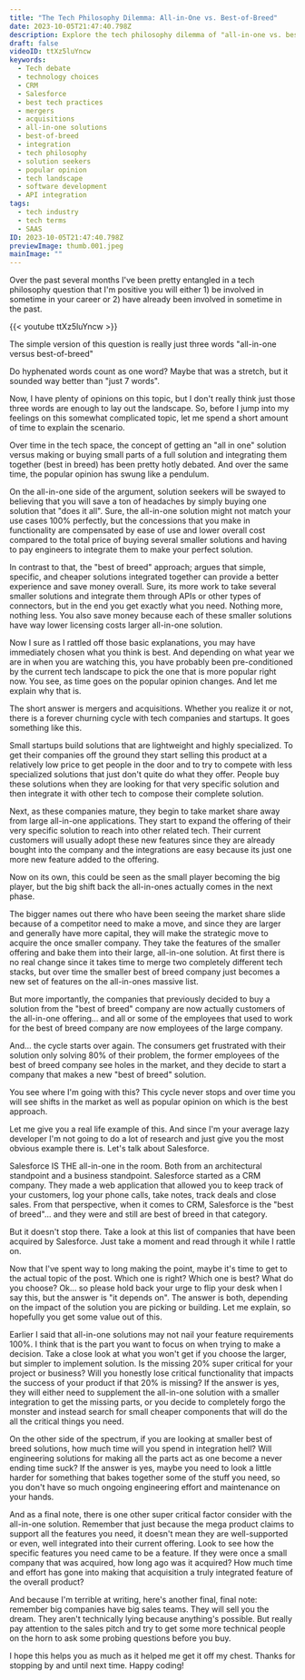 ```yaml
---
title: "The Tech Philosophy Dilemma: All-in-One vs. Best-of-Breed"
date: 2023-10-05T21:47:40.798Z
description: Explore the tech philosophy dilemma of "all-in-one vs. best-of-breed" solutions. Discover the pros, cons, and the ever-shifting tech landscape shaped by mergers and acquisitions. Find out why the answer isn't always clear-cut, and how to make the right choice for your project or business.
draft: false
videoID: ttXz5luYncw
keywords:
  - Tech debate
  - technology choices
  - CRM
  - Salesforce
  - best tech practices
  - mergers
  - acquisitions
  - all-in-one solutions
  - best-of-breed
  - integration
  - tech philosophy
  - solution seekers
  - popular opinion
  - tech landscape
  - software development
  - API integration
tags:
  - tech industry
  - tech terms
  - SAAS
ID: 2023-10-05T21:47:40.798Z
previewImage: thumb.001.jpeg
mainImage: ""
---
```


Over the past several months I've been pretty entangled in a tech philosophy question that I'm positive you will either 1) be involved in sometime in your career or 2) have already been involved in sometime in the past. 

<!-- FM:Snippet:Start data:{"id":"Youtube video","fields":[{"name":"videoID","value":"ttXz5luYncw"}]} -->
{{< youtube ttXz5luYncw >}}
<!-- FM:Snippet:End -->

The simple version of this question is really just three words "all-in-one versus best-of-breed"

Do hyphenated words count as one word? Maybe that was a stretch, but it sounded way better than "just 7 words".

Now, I have plenty of opinions on this topic, but I don't really think just those three words are enough to lay out the landscape. So, before I jump into my feelings on this somewhat complicated topic, let me spend a short amount of time to explain the scenario. 

Over time in the tech space, the concept of getting an "all in one" solution versus making or buying small parts of a full solution and integrating them together (best in breed) has been pretty hotly debated. And over the same time, the popular opinion has swung like a pendulum. 

On the all-in-one side of the argument, solution seekers will be swayed to believing that you will save a ton of headaches by simply buying one solution that "does it all". Sure, the all-in-one solution might not match your use cases 100% perfectly, but the concessions that you make in functionality are compensated by ease of use and lower overall cost compared to the total price of buying several smaller solutions and having to pay engineers to integrate them to make your perfect solution. 

In contrast to that, the "best of breed" approach; argues that simple, specific, and cheaper solutions integrated together can provide a better experience and save money overall. Sure, its more work to take several smaller solutions and integrate them through APIs or other types of connectors, but in the end you get exactly what you need. Nothing more, nothing less. You also save money because each of these smaller solutions have way lower licensing costs larger all-in-one solution. 

Now I sure as I rattled off those basic explanations, you may have immediately chosen what you think is best. And depending on what year we are in when you are watching this, you have probably been pre-conditioned by the current tech landscape to pick the one that is more popular right now. You see, as time goes on the popular opinion changes. And let me explain why that is. 

The short answer is mergers and acquisitions. Whether you realize it or not, there is a forever churning cycle with tech companies and startups. It goes something like this. 

Small startups build solutions that are lightweight and highly specialized. To get their companies off the ground they start selling this product at a relatively low price to get people in the door and to try to compete with less specialized solutions that just don't quite do what they offer. People buy these solutions when they are looking for that very specific solution and then integrate it with other tech to compose their complete solution. 

Next, as these companies mature, they begin to take market share away from large all-in-one applications. They start to expand the offering of their very specific solution to reach into other related tech. Their current customers will usually adopt these new features since they are already bought into the company and the integrations are easy because its just one more new feature added to the offering. 

Now on its own, this could be seen as the small player becoming the big player, but the big shift back the all-in-ones actually comes in the next phase. 

The bigger names out there who have been seeing the market share slide because of a competitor need to make a move, and since they are larger and generally have more capital, they will make the strategic move to acquire the once smaller company. They take the features of the smaller offering and bake them into their large, all-in-one solution. At first there is no real change since it takes time to merge two completely different tech stacks, but over time the smaller best of breed company just becomes a new set of features on the all-in-ones massive list. 

But more importantly, the companies that previously decided to buy a solution from the "best of breed" company are now actually customers of the all-in-one offering... and all or some of the employees that used to work for the best of breed company are now employees of the large company. 

And... the cycle starts over again. The consumers get frustrated with their solution only solving 80% of their problem, the former employees of the best of breed company see holes in the market, and they decide to start a company that makes a new "best of breed" solution. 

You see where I'm going with this? This cycle never stops and over time you will see shifts in the market as well as popular opinion on which is the best approach. 

Let me give you a real life example of this. And since I'm your average lazy developer I'm not going to do a lot of research and just give you the most obvious example there is. Let's talk about Salesforce. 

Salesforce IS THE all-in-one in the room. Both from an architectural standpoint and a business standpoint. Salesforce started as a CRM company. They made a web application that allowed you to keep track of your customers, log your phone calls, take notes, track deals and close sales. From that perspective, when it comes to CRM, Salesforce is the "best of breed"... and they were and still are best of breed in that category. 

But it doesn't stop there. Take a look at this list of companies that have been acquired by Salesforce. Just take a moment and read through it while I rattle on. 

Now that I've spent way to long making the point, maybe it's time to get to the actual topic of the post. Which one is right? Which one is best? What do you choose? Ok... so please hold back your urge to flip your desk when I say this, but the answer is "it depends on". The answer is both, depending on the impact of the solution you are picking or building. Let me explain, so hopefully you get some value out of this.

Earlier I said that all-in-one solutions may not nail your feature requirements 100%. I think that is the part you want to focus on when trying to make a decision. Take a close look at what you won't get if you choose the larger, but simpler to implement solution. Is the missing 20% super critical for your project or business? Will you honestly lose critical functionality that impacts the success of your product if that 20% is missing? If the answer is yes, they will either need to supplement the all-in-one solution with a smaller integration to get the missing parts, or you decide to completely forgo the monster and instead search for small cheaper components that will do the all the critical things you need. 

On the other side of the spectrum, if you are looking at smaller best of breed solutions, how much time will you spend in integration hell? Will engineering solutions for making all the parts act as one become a never ending time suck? If the answer is yes, maybe you need to look a little harder for something that bakes together some of the stuff you need, so you don't have so much ongoing engineering effort and maintenance on your hands. 

And as a final note, there is one other super critical factor consider with the all-in-one solution. Remember that just because the mega product claims to support all the features you need, it doesn't mean they are well-supported or even, well integrated into their current offering. Look to see how the specific features you need came to be a feature. If they were once a small company that was acquired, how long ago was it acquired? How much time and effort has gone into making that acquisition a truly integrated feature of the overall product? 

And because I'm terrible at writing, here's another final, final note: remember big companies have big sales teams. They will sell you the dream. They aren't technically lying because anything's possible. But really pay attention to the sales pitch and try to get some more technical people on the horn to ask some probing questions before you buy.

I hope this helps you as much as it helped me get it off my chest. Thanks for stopping by and until next time. Happy coding!